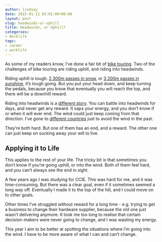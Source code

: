 ```yaml
---
author: lindsay
date: 2015-01-11 03:01:09+00:00
layout: post
slug: headwinds-or-uphill
title: Headwinds, or Uphill?
categories:
- Worklife
tags:
- career
- worklife
---
```


As some of my readers know, I’ve done a fair bit of [bike touring](http://northlandboyandhisgirl.com/trips/). Two of the challenges of bike touring are riding uphill, and riding into headwinds.

Riding uphill is tough. [2,300m passes in snow](http://northlandboyandhisgirl.com/2007/04/back-in-erzurum-again/), or [3,200m passes in sunshine](http://northlandboyandhisgirl.com/2007/07/dude-wheres-my-bag/), it’s tough going. But you put your head down, and keep turning the pedals, because you know that eventually you will reach the top, and there will be a downhill reward.

Riding into headwinds is a [different story](http://northlandboyandhisgirl.com/2010/01/just-a-cool-breeze/). You can battle into headwinds for days, and never get any reward. It saps your energy, and you don’t know if or when it will ever end. The wind could just keep coming from that direction. I’ve gone to [different countries](http://northlandboyandhisgirl.com/2007/02/) just to avoid the wind in the past.

They’re both hard. But one of them has an end, and a reward. The other one can just keep on sucking away your will to live.

## Applying it to Life

This applies to the rest of your life. The tricky bit is that sometimes you don’t know if you’re going uphill, or into the wind. Both of them feel hard, and you can’t always see the end in sight.

A few years ago I was studying for CCIE. This was hard for me, and it was time-consuming. But there was a clear goal, even if it sometimes seemed a long way off. Eventually I made it to the top of the hill, and I could move on to other goals.

Other times I’ve struggled without reward for a long time - e.g. trying to get a business to change their hardware supplier, because the old one just wasn’t delivering anymore. It took me too long to realise that certain decision-makers were never going to change, and I was wasting my energy.

This year I aim to be better at spotting the situations where I’m going into the wind. I have to be more aware of what I can and can’t change.

